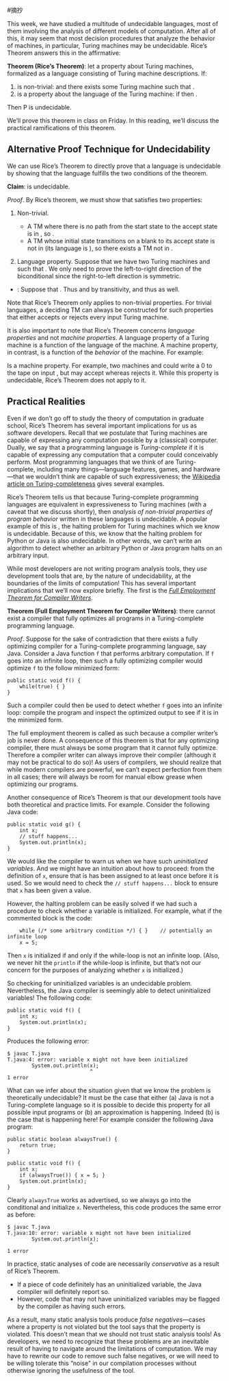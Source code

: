 #摘抄 

This week, we have studied a multitude of undecidable languages, most of them involving the analysis of different models of computation. After all of this, it may seem that most decision procedures that analyze the behavior of machines, in particular, Turing machines may be undecidable. Rice’s Theorem answers this in the affirmative:

**Theorem (Rice’s Theorem)**: let a property about Turing machines, formalized as a language consisting of Turing machine descriptions. If:

1.  is non-trivial: and there exists some Turing machine such that .
2.  is a property about the language of the Turing machine: if then .

Then P is undecidable.

We’ll prove this theorem in class on Friday. In this reading, we’ll discuss the practical ramifications of this theorem.

## Alternative Proof Technique for Undecidability

We can use Rice’s Theorem to directly prove that a language is undecidable by showing that the language fulfills the two conditions of the theorem.

**Claim**: is undecidable.

_Proof_. By Rice’s theorem, we must show that satisfies two properties:

1.  Non-trivial.
    
    -   A TM where there is no path from the start state to the accept state is in , so .
    -   A TM whose initial state transitions on a blank to its accept state is not in (its language is ), so there exists a TM not in .
2.  Language property. Suppose that we have two Turing machines and such that . We only need to prove the left-to-right direction of the biconditional since the right-to-left direction is symmetric.
    

-   : Suppose that . Thus and by transitivity, and thus as well.

Note that Rice’s Theorem only applies to non-trivial properties. For trivial languages, a deciding TM can always be constructed for such properties that either accepts or rejects every input Turing machine.

It is also important to note that Rice’s Theorem concerns _language properties_ and not _machine properties_. A language property of a Turing machine is a function of the language of the machine. A machine property, in contrast, is a function of the _behavior_ of the machine. For example:

Is a machine property. For example, two machines and could write a 0 to the tape on input , but may accept whereas rejects it. While this property is undecidable, Rice’s Theorem does not apply to it.

## Practical Realities

Even if we don’t go off to study the theory of computation in graduate school, Rice’s Theorem has several important implications for us as software developers. Recall that we postulate that Turing machines are capable of expressing any computation possible by a (classical) computer. Dually, we say that a programming language is _Turing-complete_ if it is capable of expressing any computation that a computer could conceivably perform. Most programming languages that we think of are Turing-complete, including many things—language features, games, and hardware—that we wouldn’t think are capable of such expressiveness; the [Wikipedia article on Turing-completeness](https://en.wikipedia.org/wiki/Turing_completeness) gives several examples.

Rice’s Theorem tells us that because Turing-complete programming languages are equivalent in expressiveness to Turing machines (with a caveat that we discuss shortly), then _analysis of non-trivial properties of program behavior_ written in these languages is undecidable. A popular example of this is , the halting problem for Turing machines which we know is undecidable. Because of this, we know that the halting problem for Python or Java is also undecidable. In other words, we can’t write an algorithm to detect whether an arbitrary Python or Java program halts on an arbitrary input.

While most developers are not writing program analysis tools, they _use_ development tools that are, by the nature of undecidability, at the boundaries of the limits of computation! This has several important implications that we’ll now explore briefly. The first is the [_Full Employment Theorem for Compiler Writers_](https://en.wikipedia.org/wiki/Full_employment_theorem).

**Theorem (Full Employment Theorem for Compiler Writers)**: there cannot exist a compiler that fully optimizes all programs in a Turing-complete programming language.

_Proof_. Suppose for the sake of contradiction that there exists a fully optimizing compiler for a Turing-complete programming language, say Java. Consider a Java function `f` that performs arbitrary computation. If `f` goes into an infinite loop, then such a fully optimizing compiler would optimize `f` to the follow minimized form:

```
public static void f() {
    while(true) { }
}
```

Such a compiler could then be used to detect whether `f` goes into an infinite loop: compile the program and inspect the optimized output to see if it is in the minimized form.

The full employment theorem is called as such because a compiler writer’s job is never done. A consequence of this theorem is that for any optimizing compiler, there must always be some program that it cannot fully optimize. Therefore a compiler writer can always improve their compiler (although it may not be practical to do so)! As users of compilers, we should realize that while modern compilers are powerful, we can’t expect perfection from them in all cases; there will always be room for manual elbow grease when optimizing our programs.

Another consequence of Rice’s Theorem is that our development tools have both theoretical and practice limits. For example. Consider the following Java code:

```
public static void g() {
    int x;
    // stuff happens...
    System.out.println(x);
}
```

We would like the compiler to warn us when we have such _uninitialized variables_. And we might have an intuition about how to proceed: from the definition of `x`, ensure that is has been assigned to at least once before it is used. So we would need to check the `// stuff happens...` block to ensure that `x` has been given a value.

However, the halting problem can be easily solved if we had such a procedure to check whether a variable is initialized. For example, what if the commented block is the code:

```
    while (/* some arbitrary condition */) { }    // potentially an infinite loop
    x = 5;
```

Then `x` is initialized if and only if the while-loop is not an infinite loop. (Also, we never hit the `println` if the while-loop is infinite, but that’s not our concern for the purposes of analyzing whether `x` is initialized.)

So checking for uninitialized variables is an undecidable problem. Nevertheless, the Java compiler is seemingly able to detect uninitialized variables! The following code:

```
public static void f() {
    int x;
    System.out.println(x);
}
```

Produces the following error:

```
$ javac T.java
T.java:4: error: variable x might not have been initialized
        System.out.println(x);
                           ^
1 error
```

What can we infer about the situation given that we know the problem is theoretically undecidable? It must be the case that either (a) Java is not a Turing-complete language so it is possible to decide this property for all possible input programs or (b) an approximation is happening. Indeed (b) is the case that is happening here! For example consider the following Java program:

```
public static boolean alwaysTrue() {
    return true;
}

public static void f() {
    int x;
    if (alwaysTrue()) { x = 5; }
    System.out.println(x);
}
```

Clearly `alwaysTrue` works as advertised, so we always go into the conditional and initialize `x`. Nevertheless, this code produces the same error as before:

```
$ javac T.java
T.java:10: error: variable x might not have been initialized
        System.out.println(x);
                           ^
1 error
```

In practice, static analyses of code are necessarily _conservative_ as a result of Rice’s Theorem.

-   If a piece of code definitely has an uninitialized variable, the Java compiler will definitely report so.
-   However, code that may not have uninitialized variables may be flagged by the compiler as having such errors.

As a result, many static analysis tools produce _false negatives_—cases where a property is not violated but the tool says that the property is violated. This doesn’t mean that we should not trust static analysis tools! As developers, we need to recognize that these problems are an inevitable result of having to navigate around the limitations of computation. We may have to rewrite our code to remove such false negatives, or we will need to be willing tolerate this “noise” in our compilation processes without otherwise ignoring the usefulness of the tool.